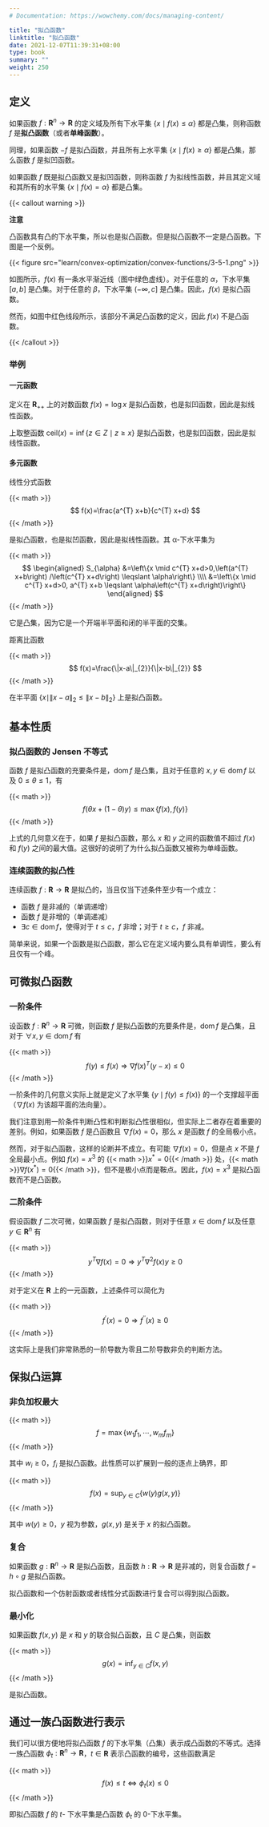 ```yaml
---
# Documentation: https://wowchemy.com/docs/managing-content/

title: "拟凸函数"
linktitle: "拟凸函数"
date: 2021-12-07T11:39:31+08:00
type: book
summary: ""
weight: 250
---
```


<!--more-->

## 定义

如果函数 $f: \mathbf{R}^n \rightarrow \mathbf{R}$ 的定义域及所有下水平集 $\{ x \mid f(x) \leqslant \alpha \}$ 都是凸集，则称函数 $f$ 是**拟凸函数**（或者**单峰函数**）。

同理，如果函数 $-f$ 是拟凸函数，并且所有上水平集 $\{ x \mid f(x) \geqslant \alpha \}$ 都是凸集，那么函数 $f$ 是拟凹函数。

如果函数 $f$ 既是拟凸函数又是拟凹函数，则称函数 $f$ 为拟线性函数，并且其定义域和其所有的水平集 $\{ x \mid f(x) = \alpha \}$ 都是凸集。

{{< callout warning >}}

**注意**

凸函数具有凸的下水平集，所以也是拟凸函数。但是拟凸函数不一定是凸函数。下图是一个反例。


{{< figure src="learn/convex-optimization/convex-functions/3-5-1.png" >}}

如图所示，$f(x)$ 有一条水平渐近线（图中绿色虚线）。对于任意的 $\alpha$，下水平集 $[a, b]$ 是凸集。对于任意的 $\beta$，下水平集 $(-\infty, c]$ 是凸集。因此，$f(x)$ 是拟凸函数。

然而，如图中红色线段所示，该部分不满足凸函数的定义，因此 $f(x)$ 不是凸函数。

{{< /callout >}}

### 举例

#### 一元函数

定义在 $\mathbf{R}_{++}$ 上的对数函数 $f(x) = \log x$ 是拟凸函数，也是拟凹函数，因此是拟线性函数。

上取整函数 $\mathrm{ceil}(x) = \inf \{ z \in Z \mid z \geqslant x \}$ 是拟凸函数，也是拟凹函数，因此是拟线性函数。

#### 多元函数

线性分式函数

{{< math >}}
$$
f(x)=\frac{a^{T} x+b}{c^{T} x+d}
$$
{{< /math >}}

是拟凸函数，也是拟凹函数，因此是拟线性函数。其 α-下水平集为

{{< math >}}
$$
\begin{aligned}
S_{\alpha} &=\left\{x \mid c^{T} x+d>0,\left(a^{T} x+b\right) /\left(c^{T} x+d\right) \leqslant \alpha\right\} \\\\
&=\left\{x \mid c^{T} x+d>0, a^{T} x+b \leqslant \alpha\left(c^{T} x+d\right)\right\}
\end{aligned}
$$
{{< /math >}}

它是凸集，因为它是一个开端半平面和闭的半平面的交集。

距离比函数

{{< math >}}
$$
f(x)=\frac{\|x-a\|_{2}}{\|x-b\|_{2}}
$$
{{< /math >}}

在半平面 $\{ x \mid \| x - a \|_2 \leqslant \| x - b \|_2 \}$ 上是拟凸函数。

## 基本性质

### 拟凸函数的 Jensen 不等式

函数 $f$ 是拟凸函数的充要条件是，$\operatorname{dom} f$ 是凸集，且对于任意的 $x, y \in \operatorname{dom} f$ 以及 $0 \leqslant \theta \leqslant 1$，有

{{< math >}}
$$
f(\theta x + (1 - \theta) y) \leqslant \max \{ f(x), f(y) \}
$$
{{< /math >}}

上式的几何意义在于，如果 $f$ 是拟凸函数，那么 $x$ 和 $y$ 之间的函数值不超过 $f(x)$ 和 $f(y)$ 之间的最大值。这很好的说明了为什么拟凸函数又被称为单峰函数。

### 连续函数的拟凸性

连续函数 $f: \mathbf{R} \rightarrow \mathbf{R}$ 是拟凸的，当且仅当下述条件至少有一个成立：

- 函数 $f$ 是非减的（单调递增）
- 函数 $f$ 是非增的（单调递减）
- $\exists c \in \operatorname{dom} f$，使得对于 $t \leqslant c$，$f$ 非增；对于 $t \geqslant c$，$f$ 非减。

简单来说，如果一个函数是拟凸函数，那么它在定义域内要么具有单调性，要么有且仅有一个峰。

## 可微拟凸函数

### 一阶条件

设函数 $f: \mathbf{R}^n \rightarrow \mathbf{R}$ 可微，则函数 $f$ 是拟凸函数的充要条件是，$\operatorname{dom} f$ 是凸集，且对于 $\forall x, y \in \operatorname{dom} f$ 有

{{< math >}}
$$
f(y) \leqslant f(x) \Longrightarrow \nabla f(x)^{T}(y-x) \leqslant 0
$$
{{< /math >}}

一阶条件的几何意义实际上就是定义了水平集 $\{ y \mid f(y) \leqslant f(x) \}$ 的一个支撑超平面（$\nabla f(x)$ 为该超平面的法向量）。

我们注意到用一阶条件判断凸性和判断拟凸性很相似，但实际上二者存在着重要的差别。例如，如果函数 $f$ 是凸函数且 $\nabla f(x) = 0$，那么 $x$ 是函数 $f$ 的全局极小点。

然而，对于拟凸函数，这样的论断并不成立。有可能 $\nabla f(x) = 0$，但是点 $x$ 不是 $f$ 全局最小点。例如 $f(x) = x^3$ 的 {{< math >}}$x^{*} = 0${{< /math >}} 处，{{< math >}}$\nabla f(x^{*}) = 0${{< /math >}}，但不是极小点而是鞍点。因此，$f(x) = x^3$ 是拟凸函数而不是凸函数。

### 二阶条件

假设函数 $f$ 二次可微，如果函数 $f$ 是拟凸函数，则对于任意 $x \in \operatorname{dom} f$ 以及任意 $y \in \mathbf{R}^n$ 有

{{< math >}}
$$
y^{T} \nabla f(x)=0 \Longrightarrow y^{T} \nabla^{2} f(x) y \geqslant 0
$$
{{< /math >}}

对于定义在 $\mathbf{R}$ 上的一元函数，上述条件可以简化为

{{< math >}}
$$
f^{\prime} (x) = 0 \Longrightarrow f^{\prime \prime} (x) \geqslant 0
$$
{{< /math >}}

这实际上是我们非常熟悉的一阶导数为零且二阶导数非负的判断方法。

## 保拟凸运算

### 非负加权最大

{{< math >}}
$$
f = \max \{ w_1 f_1, \cdots, w_m f_m \}
$$
{{< /math >}}

其中 $w_i \geqslant 0$，$f_i$ 是拟凸函数。此性质可以扩展到一般的逐点上确界，即

{{< math >}}
$$
f(x) = \sup _{y \in C} \{ w(y) g(x, y) \}
$$
{{< /math >}}

其中 $w(y) \geqslant 0$，$y$ 视为参数，$g(x, y)$ 是关于 $x$ 的拟凸函数。

### 复合

如果函数 $g: \mathbf{R}^n \rightarrow \mathbf{R}$ 是拟凸函数，且函数 $h: \mathbf{R} \rightarrow \mathbf{R}$ 是非减的，则复合函数 $f = h \circ g$ 是拟凸函数。

拟凸函数和一个仿射函数或者线性分式函数进行复合可以得到拟凸函数。

### 最小化

如果函数 $f(x, y)$ 是 $x$ 和 $y$ 的联合拟凸函数，且 $C$ 是凸集，则函数

{{< math >}}
$$
g(x) = \inf _{y \in C} f(x, y)
$$
{{< /math >}}

是拟凸函数。

## 通过一族凸函数进行表示

我们可以很方便地将拟凸函数 $f$ 的下水平集（凸集）表示成凸函数的不等式。选择一族凸函数 $\phi_t: \mathbf{R}^n \rightarrow \mathbf{R}$，$t \in \mathbf{R}$ 表示凸函数的编号，这些函数满足

{{< math >}}
$$
f(x) \leqslant t \Longleftrightarrow \phi_{t}(x) \leqslant 0
$$
{{< /math >}}

即拟凸函数 $f$ 的 $t$- 下水平集是凸函数 $\phi_t$ 的 $0$-下水平集。